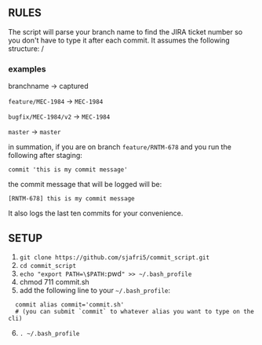 ## RULES

The script will parse your branch name to find the JIRA ticket number so you don't have to type it after each commit.
It assumes the following structure:  <ticket-type>/<ticket-number>


### examples
branchname            ->   captured

`feature/MEC-1984`    ->  `MEC-1984`

`bugfix/MEC-1984/v2`  ->  `MEC-1984`

`master`              ->  `master`


in summation, if you are on branch `feature/RNTM-678`
and you run the following after staging:

```
commit 'this is my commit message'
```

the commit message that will be logged will be:

```
[RNTM-678] this is my commit message
```

It also logs the last ten commits for your convenience.

## SETUP

1) `git clone https://github.com/sjafri5/commit_script.git`
2) `cd commit_script`
3) `echo "export PATH=\$PATH:`pwd`" >> ~/.bash_profile`
4) chmod 711 commit.sh
5) add the following line to your `~/.bash_profile`:

  ```
    commit alias commit='commit.sh'
    # (you can submit `commit` to whatever alias you want to type on the cli)
  ```

6) `. ~/.bash_profile`
